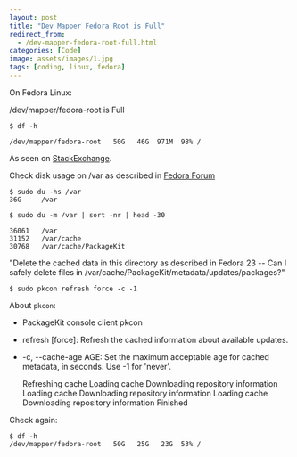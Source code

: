 ```yaml
---
layout: post
title: "Dev Mapper Fedora Root is Full"
redirect_from:
  - /dev-mapper-fedora-root-full.html
categories: [Code]
image: assets/images/1.jpg
tags: [coding, linux, fedora]
---
```


On Fedora Linux:

/dev/mapper/fedora-root is Full

    $ df -h

    /dev/mapper/fedora-root   50G   46G  971M  98% /


As seen on <a href="https://unix.stackexchange.com/questions/328758/fedora-24-increase-disk-space-on-dev-mapper-fedora-var" target="_blank">StackExchange</a>.

Check disk usage on /var as described in [Fedora Forum](http://forums.fedoraforum.org/showthread.php?t=301185)

    $ sudo du -hs /var
    36G     /var

    $ sudo du -m /var | sort -nr | head -30

    36061   /var
    31152   /var/cache
    30768   /var/cache/PackageKit

"Delete the cached data in this directory as described in Fedora 23 -- Can I safely delete files in /var/cache/PackageKit/metadata/updates/packages?"

    $ sudo pkcon refresh force -c -1

About `pkcon`:

* PackageKit console client pkcon
* refresh [force]: Refresh the cached information about available updates.
* -c, --cache-age AGE: Set the maximum acceptable age for cached metadata, in seconds. Use -1 for 'never'.

    Refreshing cache
    Loading cache
    Downloading repository information
    Loading cache
    Downloading repository information
    Loading cache
    Downloading repository information
    Finished

Check again:

    $ df -h
    /dev/mapper/fedora-root   50G   25G   23G  53% /